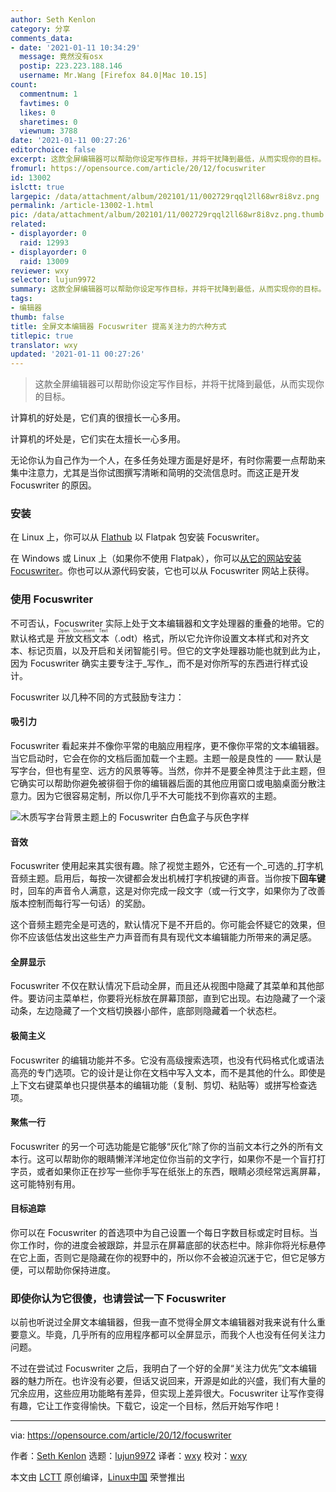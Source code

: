 ```yaml
---
author: Seth Kenlon
category: 分享
comments_data:
- date: '2021-01-11 10:34:29'
  message: 竟然没有osx
  postip: 223.223.188.146
  username: Mr.Wang [Firefox 84.0|Mac 10.15]
count:
  commentnum: 1
  favtimes: 0
  likes: 0
  sharetimes: 0
  viewnum: 3788
date: '2021-01-11 00:27:26'
editorchoice: false
excerpt: 这款全屏编辑器可以帮助你设定写作目标，并将干扰降到最低，从而实现你的目标。
fromurl: https://opensource.com/article/20/12/focuswriter
id: 13002
islctt: true
largepic: /data/attachment/album/202101/11/002729rqql2ll68wr8i8vz.png
permalink: /article-13002-1.html
pic: /data/attachment/album/202101/11/002729rqql2ll68wr8i8vz.png.thumb.jpg
related:
- displayorder: 0
  raid: 12993
- displayorder: 0
  raid: 13009
reviewer: wxy
selector: lujun9972
summary: 这款全屏编辑器可以帮助你设定写作目标，并将干扰降到最低，从而实现你的目标。
tags:
- 编辑器
thumb: false
title: 全屏文本编辑器 Focuswriter 提高关注力的六种方式
titlepic: true
translator: wxy
updated: '2021-01-11 00:27:26'
---
```



> 
> 这款全屏编辑器可以帮助你设定写作目标，并将干扰降到最低，从而实现你的目标。
> 
> 
> 


计算机的好处是，它们真的很擅长一心多用。


计算机的坏处是，它们实在太擅长一心多用。


无论你认为自己作为一个人，在多任务处理方面是好是坏，有时你需要一点帮助来集中注意力，尤其是当你试图撰写清晰和简明的交流信息时。而这正是开发 Focuswriter 的原因。


### 安装


在 Linux 上，你可以从 [Flathub](https://flathub.org/apps/details/org.gottcode.FocusWriter) 以 Flatpak 包安装 Focuswriter。


在 Windows 或 Linux 上（如果你不使用 Flatpak），你可以[从它的网站安装 Focuswriter](https://gottcode.org/focuswriter/)。你也可以从源代码安装，它也可以从 Focuswriter 网站上获得。


### 使用 Focuswriter


不可否认，Focuswriter 实际上处于文本编辑器和文字处理器的重叠的地带。它的默认格式是 <ruby> 开放文档文本 <rt>  Open Document Text </rt></ruby>（.odt）格式，所以它允许你设置文本样式和对齐文本、标记页眉，以及开启和关闭智能引号。但它的文字处理器功能也就到此为止，因为 Focuswriter 确实主要专注于\_写作\_，而不是对你所写的东西进行样式设计。


Focuswriter 以几种不同的方式鼓励专注力：


#### 吸引力


Focuswriter 看起来并不像你平常的电脑应用程序，更不像你平常的文本编辑器。当它启动时，它会在你的文档后面加载一个主题。主题一般是良性的 —— 默认是写字台，但也有星空、远方的风景等等。当然，你并不是要全神贯注于此主题，但它确实可以帮助你避免被徘徊于你的编辑器后面的其他应用窗口或电脑桌面分散注意力。因为它很容易定制，所以你几乎不大可能找不到你喜欢的主题。


![木质写字台背景主题上的 Focuswriter 白色盒子与灰色字样](/data/attachment/album/202101/11/002729rqql2ll68wr8i8vz.png "Focuswriter white box with gray wording on wooden writing desk background theme")


#### 音效


Focuswriter 使用起来其实很有趣。除了视觉主题外，它还有一个\_可选的\_打字机音频主题。启用后，每按一次键都会发出机械打字机按键的声音。当你按下**回车键**时，回车的声音令人满意，这是对你完成一段文字（或一行文字，如果你为了改善版本控制而每行写一句话）的奖励。


这个音频主题完全是可选的，默认情况下是不开启的。你可能会怀疑它的效果，但你不应该低估发出这些生产力声音而有具有现代文本编辑能力所带来的满足感。


#### 全屏显示


Focuswriter 不仅在默认情况下启动全屏，而且还从视图中隐藏了其菜单和其他部件。要访问主菜单栏，你要将光标放在屏幕顶部，直到它出现。右边隐藏了一个滚动条，左边隐藏了一个文档切换器小部件，底部则隐藏着一个状态栏。


#### 极简主义


Focuswriter 的编辑功能并不多。它没有高级搜索选项，也没有代码格式化或语法高亮的专门选项。它的设计是让你在文档中写入文本，而不是其他的什么。即使是上下文右键菜单也只提供基本的编辑功能（复制、剪切、粘贴等）或拼写检查选项。


#### 聚焦一行


Focuswriter 的另一个可选功能是它能够“灰化”除了你的当前文本行之外的所有文本行。这可以帮助你的眼睛懒洋洋地定位你当前的文字行，如果你不是一个盲打打字员，或者如果你正在抄写一些你手写在纸张上的东西，眼睛必须经常远离屏幕，这可能特别有用。


#### 目标追踪


你可以在 Focuswriter 的首选项中为自己设置一个每日字数目标或定时目标。当你工作时，你的进度会被跟踪，并显示在屏幕底部的状态栏中。除非你将光标悬停在它上面，否则它是隐藏在你的视野中的，所以你不会被迫沉迷于它，但它足够方便，可以帮助你保持进度。


### 即使你认为它很傻，也请尝试一下 Focuswriter


以前也听说过全屏文本编辑器，但我一直不觉得全屏文本编辑器对我来说有什么重要意义。毕竟，几乎所有的应用程序都可以全屏显示，而我个人也没有任何关注力问题。


不过在尝试过 Focuswriter 之后，我明白了一个好的全屏“关注力优先”文本编辑器的魅力所在。也许没有必要，但话又说回来，开源是如此的兴盛，我们有大量的冗余应用，这些应用功能略有差异，但实现上差异很大。Focuswriter 让写作变得有趣，它让工作变得愉快。下载它，设定一个目标，然后开始写作吧！




---


via: <https://opensource.com/article/20/12/focuswriter>


作者：[Seth Kenlon](https://opensource.com/users/seth) 选题：[lujun9972](https://github.com/lujun9972) 译者：[wxy](https://github.com/wxy) 校对：[wxy](https://github.com/wxy)


本文由 [LCTT](https://github.com/LCTT/TranslateProject) 原创编译，[Linux中国](https://linux.cn/) 荣誉推出